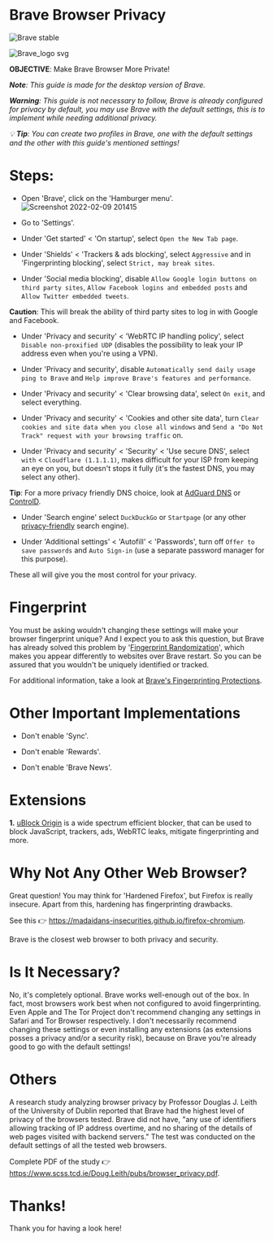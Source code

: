 # Brave Browser Privacy
![Brave stable](https://badgen.net/badge/Brave/MIT/orange?icon=github)

![Brave_logo svg](https://user-images.githubusercontent.com/80682093/166717179-6d7b3beb-70df-42ea-b472-9907b060998b.png)

**OBJECTIVE**: Make Brave Browser More Private!

_**Note**: This guide is made for the desktop version of Brave._

_**Warning**: This guide is not necessary to follow, Brave is already configured for privacy by default, you may use Brave with the default settings, this is to implement while needing additional privacy._

_💡 **Tip**: You can create two profiles in Brave, one with the default settings and the other with this guide's mentioned settings!_

# Steps:

- Open 'Brave', click on the 'Hamburger menu'. ![Screenshot 2022-02-09 201415](https://user-images.githubusercontent.com/80682093/153224634-6215009f-f4ef-4b9d-b67b-54ee80f60b5d.png)

- Go to 'Settings'.

- Under 'Get started' < 'On startup', select `Open the New Tab page`.

- Under 'Shields' < 'Trackers & ads blocking', select `Aggressive` and in 'Fingerprinting blocking', select `Strict, may break sites`.

- Under 'Social media blocking', disable `Allow Google login buttons on third party sites`, `Allow Facebook logins and embedded posts` and `Allow Twitter embedded tweets`.

**Caution**: This will break the ability of third party sites to log in with Google and Facebook.

- Under 'Privacy and security' < 'WebRTC IP handling policy', select `Disable non-proxified UDP` (disables the possibility to leak your IP address even when you're using a VPN).

- Under 'Privacy and security', disable `Automatically send daily usage ping to Brave` and `Help improve Brave's features and performance`.

- Under 'Privacy and security' < 'Clear browsing data', select `On exit`, and select everything.

- Under 'Privacy and security' < 'Cookies and other site data', turn `Clear cookies and site data when you close all windows` and `Send a "Do Not Track" request with your browsing traffic` on.

- Under 'Privacy and security' < 'Security' < 'Use secure DNS', select `with` < `Cloudflare (1.1.1.1)`, makes difficult for your ISP from keeping an eye on you, but doesn't stops it fully (it's the fastest DNS, you may select any other).

**Tip**: For a more privacy friendly DNS choice, look at [AdGuard DNS](https://adguard.com/en/adguard-dns/overview.html) or [ControlD](https://controld.com/free-dns).

- Under 'Search engine' select `DuckDuckGo` or `Startpage` (or any other [privacy-friendly](https://itsfoss.com/privacy-search-engines/) search engine).

- Under 'Additional settings' < 'Autofill' < 'Passwords', turn off `Offer to save passwords` and `Auto Sign-in` (use a separate password manager for this purpose).

These all will give you the most control for your privacy.

# Fingerprint

You must be asking wouldn't changing these settings will make your browser fingerprint unique? And I expect you to ask this question, but Brave has already solved this problem by '[Fingerprint Randomization](https://brave.com/privacy-updates-3/)', which makes you appear differently to websites over Brave restart. So you can be assured that you wouldn't be uniquely identified or tracked.

For additional information, take a look at [Brave's Fingerprinting Protections](https://github.com/brave/brave-browser/wiki/Fingerprinting-Protections).

# Other Important Implementations

- Don't enable 'Sync'.

- Don't enable 'Rewards'.

- Don't enable 'Brave News'. 

# Extensions

**1.** [uBlock Origin](https://chrome.google.com/webstore/detail/ublock-origin/cjpalhdlnbpafiamejdnhcphjbkeiagm) is a wide spectrum efficient blocker, that can be used to block JavaScript, trackers, ads, WebRTC leaks, mitigate fingerprinting and more.

# Why Not Any Other Web Browser?

Great question! You may think for 'Hardened Firefox', but Firefox is really insecure. Apart from this, hardening has fingerprinting drawbacks. 

See this 👉 https://madaidans-insecurities.github.io/firefox-chromium.

Brave is the closest web browser to both privacy and security. 

# Is It Necessary?

No, it's completely optional. Brave works well-enough out of the box. In fact, most browsers work best when not configured to avoid fingerprinting. Even Apple and The Tor Project don't recommend changing any settings in Safari and Tor Browser respectively. I don't necessarily recommend changing these settings or even installing any extensions (as extensions posses a privacy and/or a security risk), because on Brave you're already good to go with the default settings!

# Others

A research study analyzing browser privacy by Professor Douglas J. Leith of the University of Dublin reported that Brave had the highest level of privacy of the browsers tested. Brave did not have, "any use of identifiers allowing tracking of IP address overtime, and no sharing of the details of web pages visited with backend servers." The test was conducted on the default settings of all the tested web browsers.

Complete PDF of the study 👉 https://www.scss.tcd.ie/Doug.Leith/pubs/browser_privacy.pdf.

# Thanks!

Thank you for having a look here!
